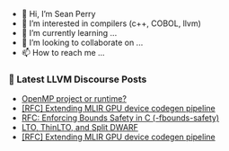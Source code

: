 - 👋 Hi, I’m Sean Perry
- 👀 I’m interested in compilers (c++, COBOL, llvm)
- 🌱 I’m currently learning ...
- 💞️ I’m looking to collaborate on ...
- 📫 How to reach me ...

<!---
s66perry/s66perry is a ✨ special ✨ repository because its `README.md` (this file) appears on your GitHub profile.
You can click the Preview link to take a look at your changes.
--->
### 📕 Latest LLVM Discourse Posts

<!-- DISCOURSE-LLVM:START -->
- [OpenMP project or runtime?](https://discourse.llvm.org/t/openmp-project-or-runtime/70886#post_8)
- [[RFC] Extending MLIR GPU device codegen pipeline](https://discourse.llvm.org/t/rfc-extending-mlir-gpu-device-codegen-pipeline/70199?page=2#post_35)
- [RFC: Enforcing Bounds Safety in C &lpar;-fbounds-safety&rpar;](https://discourse.llvm.org/t/rfc-enforcing-bounds-safety-in-c-fbounds-safety/70854?page=2#post_31)
- [LTO, ThinLTO, and Split DWARF](https://discourse.llvm.org/t/lto-thinlto-and-split-dwarf/70927#post_1)
- [[RFC] Extending MLIR GPU device codegen pipeline](https://discourse.llvm.org/t/rfc-extending-mlir-gpu-device-codegen-pipeline/70199?page=2#post_34)
<!-- DISCOURSE-LLVM:END -->

